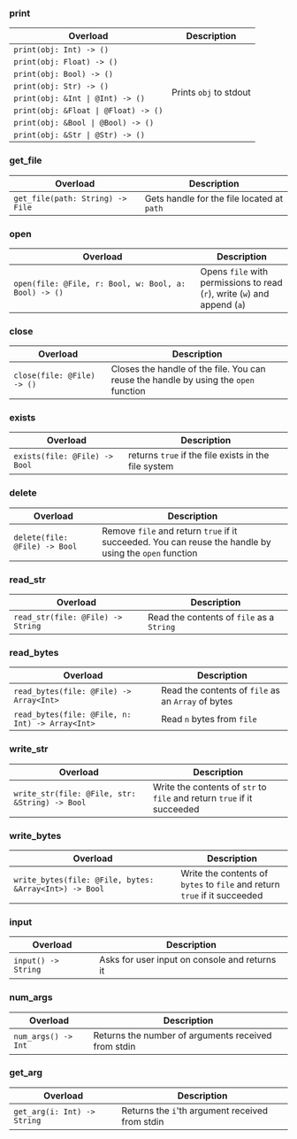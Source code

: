 <link rel="stylesheet" href="../../../../css/reference.css">

### print

<table>
    <thead>
        <tr>
            <th>Overload</th>
            <th>Description</th>
        </tr>
    </thead>
    <tbody>
        <tr>
            <td rowspan="1"> <code>print(obj: Int) -> ()</code> </td>
            <td rowspan="8">
                Prints <code>obj</code> to stdout
            </td>
        </tr>
        <tr>
            <td rowspan="1"> <code>print(obj: Float) -> ()</code> </td>
        </tr>
        <tr>
            <td rowspan="1"> <code>print(obj: Bool) -> ()</code> </td>
        </tr>
        <tr>
            <td rowspan="1"> <code>print(obj: Str) -> ()</code> </td>
        </tr>
        <tr>
            <td rowspan="1"> <code>print(obj: &Int | @Int) -> ()</code> </td>
        </tr>
        <tr>
            <td rowspan="1"> <code>print(obj: &Float | @Float) -> ()</code> </td>
        </tr>
        <tr>
            <td rowspan="1"> <code>print(obj: &Bool | @Bool) -> ()</code> </td>
        </tr>
        <tr>
            <td rowspan="1"> <code>print(obj: &Str | @Str) -> ()</code> </td>
        </tr>
    </tbody>
</table>

### get_file

<table>
    <thead>
        <tr>
            <th>Overload</th>
            <th>Description</th>
        </tr>
    </thead>
    <tbody>
        <tr>
            <td rowspan="1"> <code>get_file(path: String) -> File</code> </td>
            <td rowspan="1">
                Gets handle for the file located at <code>path</code>
            </td>
        </tr>
    </tbody>
</table>

### open

<table>
    <thead>
        <tr>
            <th>Overload</th>
            <th>Description</th>
        </tr>
    </thead>
    <tbody>
        <tr>
            <td rowspan="1"> <code>open(file: @File, r: Bool, w: Bool, a: Bool) -> ()</code> </td>
            <td rowspan="1" style="width: 33%;">
                Opens <code>file</code> with permissions to read (<code>r</code>), write (<code>w</code>) and append (<code>a</code>)
            </td>
        </tr>
    </tbody>
</table>

### close

<table>
    <thead>
        <tr>
            <th>Overload</th>
            <th>Description</th>
        </tr>
    </thead>
    <tbody>
        <tr>
            <td rowspan="1"> <code>close(file: @File) -> ()</code> </td>
            <td rowspan="1" style="width: 65%;">
                Closes the handle of the file. You can reuse the handle by using the <code>open</code> function
            </td>
        </tr>
    </tbody>
</table>

### exists

<table>
    <thead>
        <tr>
            <th>Overload</th>
            <th>Description</th>
        </tr>
    </thead>
    <tbody>
        <tr>
            <td rowspan="1"> <code>exists(file: @File) -> Bool</code> </td>
            <td rowspan="1">
                returns <code>true</code> if the file exists in the file system
            </td>
        </tr>
    </tbody>
</table>

### delete

<table>
    <thead>
        <tr>
            <th>Overload</th>
            <th>Description</th>
        </tr>
    </thead>
    <tbody>
        <tr>
            <td rowspan="1"> <code>delete(file: @File) -> Bool</code> </td>
            <td rowspan="1">
                Remove <code>file</code> and return <code>true</code> if it succeeded. You can reuse the handle by using the <code>open</code> function
            </td>
        </tr>
    </tbody>
</table>

### read_str

<table>
    <thead>
        <tr>
            <th>Overload</th>
            <th>Description</th>
        </tr>
    </thead>
    <tbody>
        <tr>
            <td rowspan="1"> <code>read_str(file: @File) -> String</code> </td>
            <td rowspan="1">
                Read the contents of <code>file</code> as a <code>String</code>
            </td>
        </tr>
    </tbody>
</table>

### read_bytes

<table>
    <thead>
        <tr>
            <th>Overload</th>
            <th>Description</th>
        </tr>
    </thead>
    <tbody>
        <tr>
            <td rowspan="1"> <code>read_bytes(file: @File) -> Array&lt;Int></code> </td>
            <td rowspan="1">
                Read the contents of <code>file</code> as an <code>Array</code> of bytes
            </td>
        </tr>
        <tr>
            <td rowspan="1"> <code>read_bytes(file: @File, n: Int) -> Array&lt;Int></code> </td>
            <td rowspan="1">
                Read <code>n</code> bytes from <code>file</code>
            </td>
        </tr>
    </tbody>
</table>

### write_str

<table>
    <thead>
        <tr>
            <th>Overload</th>
            <th>Description</th>
        </tr>
    </thead>
    <tbody>
        <tr>
            <td rowspan="1"> <code>write_str(file: @File, str: &String) -> Bool</code> </td>
            <td rowspan="1" style="width: 50%;">
                Write the contents of <code>str</code> to <code>file</code> and return <code>true</code> if it succeeded
            </td>
        </tr>
    </tbody>
</table>

### write_bytes

<table>
    <thead>
        <tr>
            <th>Overload</th>
            <th>Description</th>
        </tr>
    </thead>
    <tbody>
        <tr>
            <td rowspan="1"> <code>write_bytes(file: @File, bytes: &Array&lt;Int>) -> Bool</code> </td>
            <td rowspan="1" style="width: 40%;">
                Write the contents of <code>bytes</code> to <code>file</code> and return <code>true</code> if it succeeded
            </td>
        </tr>
    </tbody>
</table>

### input

<table>
    <thead>
        <tr>
            <th>Overload</th>
            <th>Description</th>
        </tr>
    </thead>
    <tbody>
        <tr>
            <td rowspan="1"> <code>input() -> String</code> </td>
            <td rowspan="1">
                Asks for user input on console and returns it
            </td>
        </tr>
    </tbody>
</table>

### num_args

<table>
    <thead>
        <tr>
            <th>Overload</th>
            <th>Description</th>
        </tr>
    </thead>
    <tbody>
        <tr>
            <td rowspan="1"> <code>num_args() -> Int</code> </td>
            <td rowspan="1">
                Returns the number of arguments received from stdin
            </td>
        </tr>
    </tbody>
</table>

### get_arg

<table>
    <thead>
        <tr>
            <th>Overload</th>
            <th>Description</th>
        </tr>
    </thead>
    <tbody>
        <tr>
            <td rowspan="1"> <code>get_arg(i: Int) -> String</code> </td>
            <td rowspan="1">
                Returns the <code>i</code>'th argument received from stdin
            </td>
        </tr>
    </tbody>
</table>